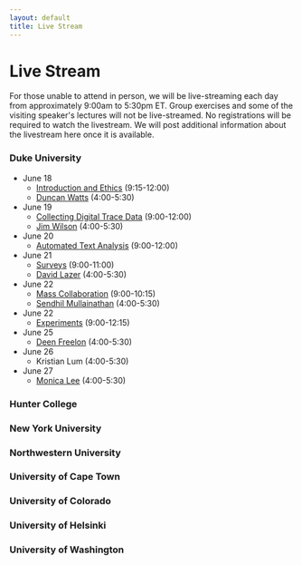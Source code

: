 ```yaml
---
layout: default
title: Live Stream
---
```


# Live Stream

For those unable to attend in person, we will be live-streaming each day from approximately 9:00am to 5:30pm ET. Group exercises and some of the visiting speaker's lectures will not be live-streamed.  No registrations will be required to watch the livestream.  We will post additional information about the livestream here once it is available.

### Duke University

  - June 18
    - [Introduction and Ethics](https://youtu.be/Dsj67UV7F2w) (9:15-12:00)
    - [Duncan Watts](https://youtu.be/aqteIbI9-sQ) (4:00-5:30)
  - June 19
    - [Collecting Digital Trace Data](https://youtu.be/1SssTabI2kg) (9:00-12:00)
    - [Jim Wilson](https://youtu.be/EVMF33MNd4o) (4:00-5:30)
  - June 20
    - [Automated Text Analysis](https://youtu.be/UehRelD300g) (9:00-12:00)
  - June 21
    - [Surveys](https://youtu.be/yQmFg-luNIM) (9:00-11:00)
    - [David Lazer](https://youtu.be/-whfzk1qlOo) (4:00-5:30)
  - June 22
    - [Mass Collaboration](https://youtu.be/vcmOXA4i6mo) (9:00-10:15)
    - [Sendhil Mullainathan](https://youtu.be/PvJepkVGBRc) (4:00-5:30)
  - June 22
    - [Experiments](https://youtu.be/Yblc41A2f_k) (9:00-12:15)
  - June 25
    - [Deen Freelon](https://youtu.be/uHSCRDoJ0yM) (4:00-5:30)
  - June 26
    - Kristian Lum (4:00-5:30)
  - June 27
    - [Monica Lee](https://youtu.be/Kh71valic6Q) (4:00-5:30)


### Hunter College 

### New York University

### Northwestern University

### University of Cape Town

### University of Colorado

### University of Helsinki

### University of Washington
